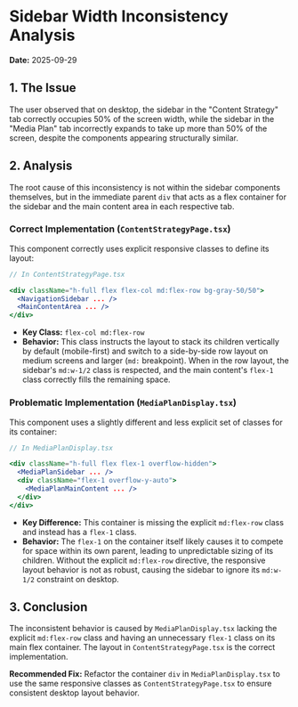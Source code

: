 # Sidebar Width Inconsistency Analysis

**Date:** 2025-09-29

## 1. The Issue

The user observed that on desktop, the sidebar in the "Content Strategy" tab correctly occupies 50% of the screen width, while the sidebar in the "Media Plan" tab incorrectly expands to take up more than 50% of the screen, despite the components appearing structurally similar.

## 2. Analysis

The root cause of this inconsistency is not within the sidebar components themselves, but in the immediate parent `div` that acts as a flex container for the sidebar and the main content area in each respective tab.

### Correct Implementation (`ContentStrategyPage.tsx`)

This component correctly uses explicit responsive classes to define its layout:

```jsx
// In ContentStrategyPage.tsx

<div className="h-full flex flex-col md:flex-row bg-gray-50/50">
  <NavigationSidebar ... />
  <MainContentArea ... />
</div>
```

- **Key Class:** `flex-col md:flex-row`
- **Behavior:** This class instructs the layout to stack its children vertically by default (mobile-first) and switch to a side-by-side row layout on medium screens and larger (`md:` breakpoint). When in the row layout, the sidebar's `md:w-1/2` class is respected, and the main content's `flex-1` class correctly fills the remaining space.

### Problematic Implementation (`MediaPlanDisplay.tsx`)

This component uses a slightly different and less explicit set of classes for its container:

```jsx
// In MediaPlanDisplay.tsx

<div className="h-full flex flex-1 overflow-hidden">
  <MediaPlanSidebar ... />
  <div className="flex-1 overflow-y-auto">
    <MediaPlanMainContent ... />
  </div>
</div>
```

- **Key Difference:** This container is missing the explicit `md:flex-row` class and instead has a `flex-1` class.
- **Behavior:** The `flex-1` on the container itself likely causes it to compete for space within its own parent, leading to unpredictable sizing of its children. Without the explicit `md:flex-row` directive, the responsive layout behavior is not as robust, causing the sidebar to ignore its `md:w-1/2` constraint on desktop.

## 3. Conclusion

The inconsistent behavior is caused by `MediaPlanDisplay.tsx` lacking the explicit `md:flex-row` class and having an unnecessary `flex-1` class on its main flex container. The layout in `ContentStrategyPage.tsx` is the correct implementation.

**Recommended Fix:** Refactor the container `div` in `MediaPlanDisplay.tsx` to use the same responsive classes as `ContentStrategyPage.tsx` to ensure consistent desktop layout behavior.

